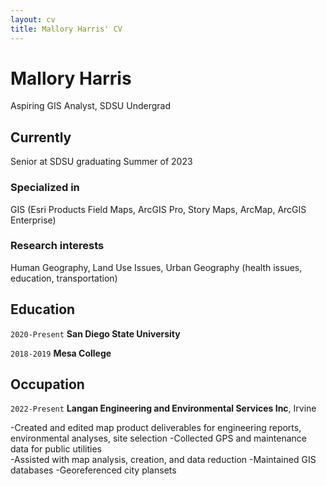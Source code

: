 ```yaml
---
layout: cv
title: Mallory Harris' CV
---
```

# Mallory Harris
Aspiring GIS Analyst, SDSU Undergrad

## Currently

Senior at SDSU graduating Summer of 2023

### Specialized in

GIS (Esri Products Field Maps, ArcGIS Pro, Story Maps, ArcMap, ArcGIS Enterprise) 

### Research interests

Human Geography, Land Use Issues, Urban Geography (health issues, education, transportation)

## Education

`2020-Present`
__San Diego State University__

`2018-2019`
__Mesa College__

## Occupation

`2022-Present`
__Langan Engineering and Environmental Services Inc__, Irvine

-Created and edited map product deliverables for engineering reports, environmental analyses, site selection 
-Collected GPS and maintenance data for public utilities  
-Assisted with map analysis, creation, and data reduction
-Maintained GIS databases 
-Georeferenced city plansets 




<!-- ### Footer

Last updated: May 2013 -->


